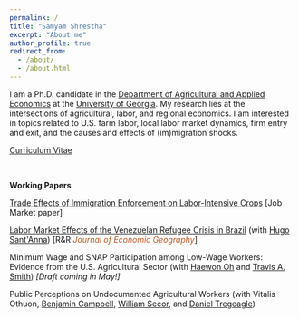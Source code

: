 ```yaml
---
permalink: /
title: "Samyam Shrestha"
excerpt: "About me"
author_profile: true
redirect_from: 
  - /about/
  - /about.html
---
```


I am a Ph.D. candidate in the [Department of Agricultural and Applied Economics](https://agecon.uga.edu/) at the [University of Georgia](https://uga.edu). My research lies at the intersections of agricultural, labor, and regional economics. I am interested in topics related to U.S. farm labor, local labor market dynamics, firm entry and exit, and the causes and effects of (im)migration shocks.

[Curriculum Vitae](https://shsamyam.github.io/files/CV.pdf)

<p>&nbsp;</p>

**Working Papers**

[Trade Effects of Immigration Enforcement on Labor-Intensive Crops](https://shsamyam.org/files/JMP.pdf) [Job Market paper]

<!--
<details style="margin-bottom: 30px; font-size: 0.9em">
  <summary style="cursor: pointer;">Abstract</summary>
  <p style="font-size: 0.9em">
    The U.S. farm labor supply depends heavily on foreign-born workers, almost half of whom are unauthorized. Over the past few decades, this labor supply has steadily declined, leading to tighter farm labor markets, widespread reports of worker shortages, and rising wages. At the same time, domestic production of major labor-intensive fruit and vegetable (FV) crops has decreased, while imports and trade deficits have grown substantially. Against this backdrop, this study examines whether intensified immigration enforcement in the U.S. interior, a supply-side shock to farm labor availability affects domestic and international FV trade flows. First, I demonstrate that a state's FV production decreases with the intensification of immigration enforcement. Using reduced-form gravity models, I then show that immigration enforcement reduces FV exports to other U.S. states and foreign trading partners. I also show that a state’s FV imports from other U.S. states increase with enforcement intensity, especially from states with lower enforcement levels. Most of these effects are driven by police-based rather than employment-based enforcement. However, I do not find evidence that immigration enforcement contributes to the rise in international FV imports. These results have important implications for U.S. agricultural and trade policy, food supply systems, and consumer welfare.
  </p>
</details>
-->

[Labor Market Effects of the Venezuelan Refugee Crisis in Brazil](https://arxiv.org/abs/2302.04201) (with [Hugo Sant'Anna](https://hsantanna.org/)) [R&R _<span style="color: #bd5620;">Journal of Economic Geography</span>_]


<!--
<details style="margin-bottom: 30px; font-size: 0.9em">
  <summary style="cursor: pointer;">Abstract</summary>
  <p style="font-size: 0.9em">
    We use administrative panel data on the universe of Brazilian formal workers to investigate the labor market effects of the Venezuelan crisis in Brazil, focusing on the border state of Roraima. The results using difference-in-differences show that the monthly wages of Brazilians in Roraima increased by around 2 percent, which was mostly driven by those working in sectors and occupations with no refugee involvement. The study finds negligible job displacement for Brazilians but finds evidence of native workers moving to occupations without immigrants. We also find that immigrants in the informal market offset the substitution effects in the formal market.
  </p>
</details>
-->

Minimum Wage and SNAP Participation among Low-Wage Workers: Evidence from the U.S. Agricultural Sector (with [Haewon Oh](https://sites.google.com/view/haewonoh/home) and [Travis A. Smith](https://sites.google.com/view/travisasmith/home)) _[Draft coming in May!]_

<!--
<details style="margin-bottom: 30px; font-size: 0.9em">
  <summary style="cursor: pointer;">Abstract</summary>
  <p style="font-size: 0.9em">
    Agricultural workers are among the poorest in the United States, with many earning wages at or near the minimum wage. This paper examines the effects of minimum wage increases on their participation in the Supplemental Nutrition Assistance Program (SNAP), the largest federal program addressing food insecurity among low-income households. Using data from the 2003–19 American Community Survey, we find no significant effect of minimum wage increases on SNAP participation among likely-eligible agricultural worker households in the full agricultural sample. However, minimum wage hikes disproportionately increase SNAP enrollment among certain demographic groups, particularly Latino- and immigrant-headed households. We have suggestive evidence that these increases are driven by greater labor supply, enabling these groups to meet the minimum hours worked required to qualify for SNAP benefits. The findings are robust to alternative specifications.
  </p>
</details>
-->

Public Perceptions on Undocumented Agricultural Workers (with Vitalis Othuon, [Benjamin Campbell](https://agecon.uga.edu/people/faculty/benjamin-campbell.html), [William Secor](https://agecon.uga.edu/people/faculty/will-secor.html), and [Daniel Tregeagle](https://cals.ncsu.edu/agricultural-and-resource-economics/people/daniel-tregeagle/))

<!--

<p>&nbsp;</p>

**Selected Work in Progress**

Immigration Enforcement and Business Dynamics (with [Hugo Sant'Anna](https://hsantanna.org/))
<details style="margin-bottom: 30px; font-size: 0.9em">
  <summary style="cursor: pointer;">Abstract</summary>
  <p style="font-size: 0.9em">
    We examine whether reducing the undocumented immigrant population affects business dynamics by leveraging the spatiotemporal variations in the implementation of the Secure Communities (SC) program, which coordinates data sharing between local law enforcement agencies to identify and arrest undocumented immigrants. Using difference-in-differences models with the 2001-12 county-level business dynamics panel data, we find that SC implementation at the commuting-zone level reduced the number of firms, establishments, and employment, increased establishment exits, and decreased establishment entries and job creation in the construction sector, but not in other labor-intensive sectors. We discuss several potential mechanisms, including entrepreneurial out-migration, higher labor costs, and changes in consumption.
  </p>
</details>

The Effects of Crime on Firm Entry and Exit: Evidence from Rio de Janeiro (with [Hugo Sant'Anna](https://hsantanna.org/))
<details style="margin-bottom: 30px; font-size: 0.9em">
  <summary style="cursor: pointer;">Abstract</summary>
  <p style="font-size: 0.9em">
    This paper examines the effects of crime on firm entry and exit in the Brazilian city of Rio de Janeiro, using data on the universe of firms and establishments in the city from 2007 to 2017. By spatially locating firms and merging this information with granular neighborhood-level crime data, which includes detailed records of crime type, time, and severity, we investigate how crime influences the local business environment. We address endogeneity and simultaneity issues through an instrumental variable approach, leveraging spatiotemporal variations in the Pacifying Police Unit program that deployed the Brazilian military across Rio de Janeiro neighborhoods. Our hypothesis is that firms are more likely to enter areas where crime has been reduced and less likely to exit them. We explore heterogeneity at the level of crime type, firm size, industry, and productivity distribution.
  </p>
</details>
-->